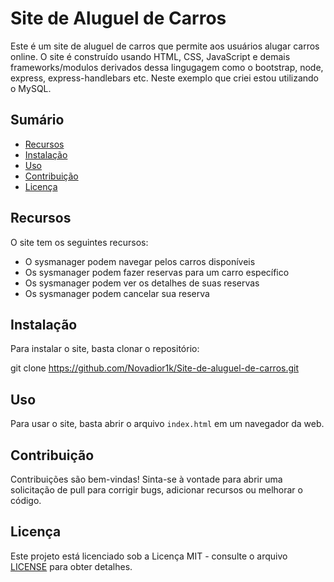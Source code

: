 # Site de Aluguel de Carros

Este é um site de aluguel de carros que permite aos usuários alugar carros online. O site é construído usando HTML, CSS, JavaScript e demais frameworks/modulos derivados dessa lingugagem como o bootstrap, node, express, express-handlebars etc. Neste exemplo que criei estou utilizando o MySQL.

## Sumário

- [Recursos](#recursos)
- [Instalação](#instalação)
- [Uso](#uso)
- [Contribuição](#contribuição)
- [Licença](#licença)

## Recursos

O site tem os seguintes recursos:

- O sysmanager podem navegar pelos carros disponíveis
- Os sysmanager podem fazer reservas para um carro específico
- Os sysmanager podem ver os detalhes de suas reservas
- Os sysmanager  podem cancelar sua reserva

## Instalação

Para instalar o site, basta clonar o repositório:

git clone https://github.com/Novadior1k/Site-de-aluguel-de-carros.git


## Uso

Para usar o site, basta abrir o arquivo `index.html` em um navegador da web.

## Contribuição

Contribuições são bem-vindas! Sinta-se à vontade para abrir uma solicitação de pull para corrigir bugs, adicionar recursos ou melhorar o código.

## Licença

Este projeto está licenciado sob a Licença MIT - consulte o arquivo [LICENSE](LICENSE) para obter detalhes.
